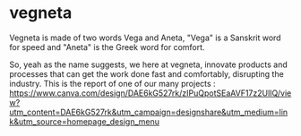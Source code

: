# vegneta
Vegneta is made of two words Vega and Aneta, "Vega" is a Sanskrit word for speed and "Aneta" is the Greek word for comfort.

So, yeah as the name suggests, we here at vegneta, innovate products and processes that can get the work done fast and comfortably, disrupting the industry.
This is the report of one of our many projects : https://www.canva.com/design/DAE6kG527rk/zIPuQpotSEaAVF17z2UlIQ/view?utm_content=DAE6kG527rk&utm_campaign=designshare&utm_medium=link&utm_source=homepage_design_menu
